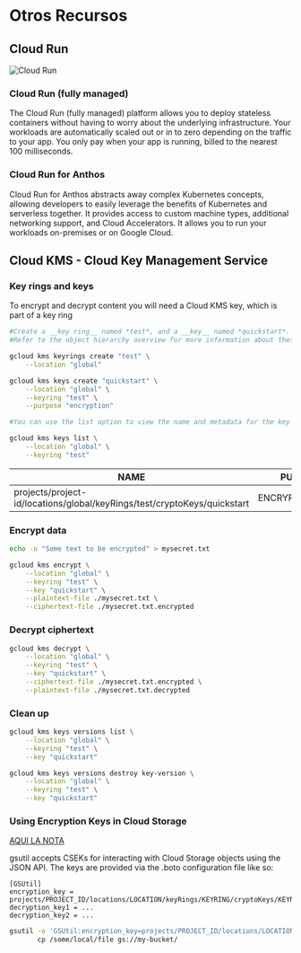 # Otros Recursos


## Cloud Run

![Cloud Run](https://cloud.google.com/kuberun/docs/images/choose-platform.svg?hl=es-419)

### Cloud Run (fully managed)
The Cloud Run (fully managed) platform allows you to deploy stateless containers without having to worry about the underlying infrastructure. Your workloads are automatically scaled out or in to zero depending on the traffic to your app. You only pay when your app is running, billed to the nearest 100 milliseconds.

### Cloud Run for Anthos
Cloud Run for Anthos abstracts away complex Kubernetes concepts, allowing developers to easily leverage the benefits of Kubernetes and serverless together. It provides access to custom machine types, additional networking support, and Cloud Accelerators. It allows you to run your workloads on-premises or on Google Cloud.


## Cloud KMS - Cloud Key Management Service

### Key rings and keys
To encrypt and decrypt content you will need a Cloud KMS key, which is part of a key ring

```bash
#Create a __key ring__ named *test*, and a __key__ named *quickstart*. 
#Refer to the object hierarchy overview for more information about these objects and how they are related.

gcloud kms keyrings create "test" \
    --location "global"

gcloud kms keys create "quickstart" \
    --location "global" \
    --keyring "test" \
    --purpose "encryption"

#You can use the list option to view the name and metadata for the key that you just created.

gcloud kms keys list \
    --location "global" \
    --keyring "test"
```
NAME                                                                      |PURPOSE|          PRIMARY_STATE
---|---|---
projects/project-id/locations/global/keyRings/test/cryptoKeys/quickstart|  ENCRYPT_DECRYPT|  ENABLED

### Encrypt data

```bash
echo -n "Some text to be encrypted" > mysecret.txt

gcloud kms encrypt \
    --location "global" \
    --keyring "test" \
    --key "quickstart" \
    --plaintext-file ./mysecret.txt \
    --ciphertext-file ./mysecret.txt.encrypted
```

### Decrypt ciphertext
```bash
gcloud kms decrypt \
    --location "global" \
    --keyring "test" \
    --key "quickstart" \
    --ciphertext-file ./mysecret.txt.encrypted \
    --plaintext-file ./mysecret.txt.decrypted
```

### Clean up
```bash
gcloud kms keys versions list \
    --location "global" \
    --keyring "test" \
    --key "quickstart"

gcloud kms keys versions destroy key-version \
    --location "global" \
    --keyring "test" \
    --key "quickstart"
```
### Using Encryption Keys in Cloud Storage
[AQUI LA NOTA](https://www.facebook.com/story.php?story_fbid=3792750050761996&id=797730803597284)

gsutil accepts CSEKs for interacting with Cloud Storage objects using the JSON API. The keys are provided via the .boto configuration file like so:

    [GSUtil]
    encryption_key = projects/PROJECT_ID/locations/LOCATION/keyRings/KEYRING/cryptoKeys/KEYNAME
    decryption_key1 = ...
    decryption_key2 = ...

```bash
gsutil -o 'GSUtil:encryption_key=projects/PROJECT_ID/locations/LOCATION/keyRings/KEYRING/cryptoKeys/KEYNAME' \
       cp /some/local/file gs://my-bucket/
```
